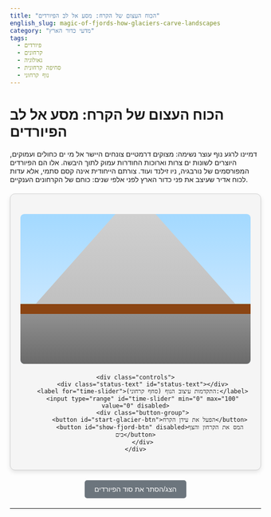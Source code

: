 ```yaml
---
title: "הכוח העצום של הקרח: מסע אל לב הפיורדים"
english_slug: magic-of-fjords-how-glaciers-carve-landscapes
category: "מדעי כדור הארץ"
tags:
  - פיורדים
  - קרחונים
  - גאולוגיה
  - סחיפה קרחונית
  - נוף קרחוני
---
```

# הכוח העצום של הקרח: מסע אל לב הפיורדים

דמיינו לרגע נוף עוצר נשימה: מצוקים דרמטיים צונחים היישר אל מי ים כחולים ועמוקים, היוצרים לשונות ים צרות וארוכות החודרות עמוק לתוך היבשה. אלו הם הפיורדים המפורסמים של נורבגיה, ניו זילנד ועוד. צורתם הייחודית אינה קסם סתמי, אלא עדות לכוח אדיר שעיצב את פני כדור הארץ לפני אלפי שנים: כוחם של הקרחונים הענקיים.

<div id="fjord-app">
    <div class="valley-container">
        <div class="base-rock"></div>
        <div class="ground-level"></div>
        <!-- V-shaped valley (initial state) -->
        <div class="valley-v" id="valley-v"></div>
        <!-- U-shaped valley (target state) -->
        <div class="valley-u" id="valley-u"></div>
        <!-- Glacier -->
        <div class="glacier" id="glacier"></div>
        <!-- Water (Fjord state) -->
        <div class="water" id="water"></div>
    </div>

    <div class="controls">
        <div class="status-text" id="status-text"></div>
        <label for="time-slider">התקדמות עיצוב הנוף (סחף קרחוני):</label>
        <input type="range" id="time-slider" min="0" max="100" value="0" disabled>
        <div class="button-group">
            <button id="start-glacier-btn">הפעל את עידן הקרח</button>
            <button id="show-fjord-btn" disabled>המס את הקרחון והצף בים</button>
        </div>
    </div>
</div>

<style>
@import url('https://fonts.googleapis.com/css2?family=Heebo:wght@400;700&display=swap');

#fjord-app {
    font-family: 'Heebo', sans-serif;
    max-width: 700px; /* Adjusted max width */
    margin: 20px auto;
    border: 1px solid #d0d0d0; /* Softer border */
    border-radius: 10px; /* Rounded corners */
    padding: 20px;
    background-color: #f5f5f5; /* Lighter background */
    text-align: center;
    box-shadow: 0 4px 8px rgba(0,0,0,0.1); /* Subtle shadow */
    overflow: hidden; /* Prevent elements from spilling out */
}

.valley-container {
    position: relative;
    width: 100%;
    height: 300px; /* Increased height for better visual */
    margin: 20px 0;
    overflow: hidden;
    background: linear-gradient(to bottom, #a3d9ff, #e0f0ff); /* Sky gradient */
    border-radius: 8px;
}

.base-rock {
    position: absolute;
    bottom: 0;
    left: 0;
    width: 100%;
    height: 100px; /* Increased height */
    background: linear-gradient(to top, #6a6a6a, #909090); /* Rock gradient */
    z-index: 1;
}

.ground-level {
    position: absolute;
    bottom: 100px; /* Above base rock */
    left: 0;
    width: 100%;
    height: 20px; /* Thickness */
    background-color: #8B4513; /* Earth color */
    z-index: 2;
}

/* V-shaped valley (initial state) - Using clip-path for better control */
.valley-v {
    position: absolute;
    bottom: 120px; /* Above ground level */
    left: 50%;
    transform: translateX(-50%);
    width: 400px; /* Base width */
    height: 180px; /* Height */
    background: linear-gradient(to top, #c0c0c0, #d0d0d0); /* Mountain side color/gradient */
    z-index: 3;
    /* Initial V shape */
    clip-path: polygon(0% 100%, 40% 0%, 60% 0%, 100% 100%);
    transform-origin: bottom center;
    transition: all 0.8s ease-in-out; /* Smooth transition */
}

/* U-shaped valley (target state) - Using clip-path for better control */
.valley-u {
    position: absolute;
    bottom: 120px; /* Above ground level */
    left: 50%;
    transform: translateX(-50%);
    width: 500px; /* Wider U shape */
    height: 180px; /* Same height */
    background: linear-gradient(to top, #a0a0a0, #b0b0b0); /* Carved rock color */
    z-index: 3;
     /* Initial state (hidden/scaled down V) */
    clip-path: polygon(0% 100%, 40% 0%, 60% 0%, 100% 100%);
    opacity: 0; /* Initially hidden */
    transform: translateX(-50%) scaleY(0.8); /* Start slightly compressed */
    transform-origin: bottom center;
    transition: all 0.8s ease-in-out; /* Smooth transition */
}

/* Glacier - Simulates carving */
.glacier {
    position: absolute;
    bottom: 120px; /* Starts above ground level */
    left: 50%;
    transform: translateX(-50%);
    width: 200px; /* Initial width */
    height: 100px; /* Initial height */
    background-color: rgba(173, 216, 255, 0.9); /* Light blue, less transparent */
    z-index: 4;
    opacity: 0; /* Initially hidden */
    /* Basic shape - will change with slider */
    clip-path: polygon(15% 100%, 0% 10%, 100% 10%, 85% 100%);
    transform-origin: bottom center;
    transition: all 0.8s ease-in-out; /* Smooth transition */
}

/* Water (Fjord state) */
.water {
    position: absolute;
    bottom: 100px; /* Sits on top of base-rock */
    left: 50%;
    transform: translateX(-50%);
    width: 500px; /* Matches U valley width */
    height: 0; /* Starts hidden */
    background: linear-gradient(to top, rgba(0, 70, 150, 0.9), rgba(0, 140, 255, 0.7)); /* Deep blue gradient */
    z-index: 5;
    opacity: 0; /* Starts hidden */
    /* Clip to fit inside the U shape visually */
     clip-path: polygon(10% 100%, 0% 0%, 100% 0%, 90% 100%); /* Matches U valley's bottom shape */
    transition: height 1.5s ease-out, opacity 0.8s ease-in; /* Water filling animation */
}

.controls {
    margin-top: 25px; /* Increased margin */
    padding: 15px;
    background-color: #e9e9e9; /* Light grey background for controls */
    border-radius: 8px;
}

.status-text {
    min-height: 1.2em; /* Reserve space */
    margin-bottom: 10px;
    font-size: 0.9em;
    color: #555;
}

.controls label {
    display: block; /* Label on its own line */
    margin-bottom: 8px;
    font-weight: bold;
    color: #333;
    text-align: right;
    direction: rtl;
}

.controls input[type="range"] {
    width: calc(100% - 20px); /* Full width minus padding */
    margin: 0 10px 15px; /* Center and add bottom margin */
    cursor: grab; /* Indicate interactivity */
    accent-color: #007BFF; /* Color slider handle */
}

.controls input[type="range"]:active {
     cursor: grabbing;
}

.button-group {
    display: flex; /* Arrange buttons side-by-side */
    justify-content: center;
    gap: 15px; /* Space between buttons */
}


button {
    padding: 10px 20px; /* Larger padding */
    border: none;
    border-radius: 5px;
    font-size: 1em;
    cursor: pointer;
    transition: background-color 0.3s ease, transform 0.1s ease; /* Add transform for press effect */
    font-family: 'Heebo', sans-serif;
}

button:not(:disabled):active {
    transform: scale(0.98); /* Button press effect */
}


#start-glacier-btn {
    background-color: #007BFF;
    color: white;
}

#start-glacier-btn:hover:not(:disabled) {
    background-color: #0056b3;
}

#show-fjord-btn {
    background-color: #28a745; /* Green color */
    color: white;
}

#show-fjord-btn:hover:not(:disabled) {
    background-color: #218838;
}


button:disabled {
    background-color: #cccccc;
    color: #666;
    cursor: not-allowed;
    box-shadow: none;
}

#explanation-button {
    display: block;
    margin: 20px auto;
    background-color: #6c757d; /* Greyish button */
    color: white;
    padding: 10px 20px;
}
#explanation-button:hover {
    background-color: #5a6268;
}


#explanation {
    margin-top: 25px; /* Increased margin */
    padding: 20px; /* Increased padding */
    border-top: 1px solid #d0d0d0;
    background-color: #fff; /* White background for text */
    border-radius: 8px;
    text-align: right; /* Hebrew text direction */
    direction: rtl;
    line-height: 1.6; /* Improved readability */
    color: #333;
}

#explanation h2 {
    color: #004085; /* Darker blue for heading */
    margin-bottom: 15px;
    border-bottom: 2px solid #007BFF; /* Blue underline */
    padding-bottom: 8px;
    text-align: center;
    font-weight: bold;
}

#explanation p {
    margin-bottom: 15px;
}

#explanation ul {
    list-style-type: disc;
    margin-right: 25px; /* Indent list */
    padding: 0;
}

#explanation li {
    margin-bottom: 10px;
}

#explanation strong {
    color: #0056b3; /* Highlight terms */
}

</style>

<button id="explanation-button">הצג/הסתר את סוד הפיורדים</button>

<div id="explanation" style="display: none;">
    <h2>הסבר מפורט: המסע של הקרחון</h2>
    <p>הפיורדים הם לא רק נופים מרהיבים, אלא עדויות חיות לכוחם הפיזי האדיר של תהליכים גאולוגיים שעיצבו את כדור הארץ לפני אלפי שנים. הסימולציה שלפניכם מציגה את השלבים המרכזיים ביצירתם:</p>

    <ul>
        <li><strong>ההתחלה: עמק נהר בצורת V.</strong> בטרם הגיעו עידני הקרח הגדולים, הנוף ההררי היה מעוצב בעיקר על ידי נהרות זורמים. נהרות חורצים עמקים בעלי חתך אופייני בצורת האות 'V' - תחתית צרה ומדרונות מתונים יחסית, כתוצאה מסחיפת מים ופעולת בליה איטית של דפנות העמק.</li>
        <li><strong>לידת הקרחון: הצטברות והתדחסות.</strong> בעידן קרח, כמות השלג היורדת עולה על כמות השלג הנמסה מדי שנה. לאורך מאות ואלפי שנים, שכבות השלג התחתונות נדחסות תחת משקלן העצום והופכות בהדרגה לקרח דחוס מאוד. כאשר מסת הקרח גדלה דיה, היא מתחילה לנוע בכוח הכבידה - זהו הקרחון.</li>
        <li><strong>תנועת הקרחון וסחיפה עוצמתית.</strong> קרחונים אינם נייחים; הם "זורמים" לאט מאוד. התנועה מתרחשת בעיקר בשתי דרכים: זרימה פלסטית של הקרח עצמו תחת לחץ, והחלקה בבסיס על שכבת מים דקה הנוצרת מלחץ או חום. תוך כדי תנועה, הקרחון "אוסף" בתוכו סלעים ואבנים. תהליכים אלו גורמים לסחיפה דרמטית של המסלע:
            <ul>
                <li><strong>עקירה (Plucking):</strong> הקרחון קופא סביב גושי סלע או בתוך סדקים, וכשהוא זז הוא פשוט עוקר את הגושים ממקומם.</li>
                <li><strong>אברזיה (Abrasion):</strong> חלקיקי הסלע המוטבעים בקרחון פועלים כמו נייר זכוכית ענקי, שוחקים ומלטשים את הסלע שעליו הקרחון נע.</li>
            </ul>
        </li>
        <li><strong>מעמק V לעמק U: פיסול בנוף.</strong> כאשר קרחון יורד בעמק נהר קיים בצורת V, הוא ממלא את כל העמק, מקיר לקיר. בניגוד לנהר הפועל רק בתחתית, הקרחון העצום חורץ ומעמיק את הקרקעית, ובמיוחד מרחיב ומחליק את הדפנות בצורה אגרסיבית. פעולה זו, בשילוב כוח הכבידה המושך את מסת הקרח העצומה, יוצרת עמק בעל חתך אופייני בצורת 'U' - תחתית רחבה וששטוחה יחסית, ומדרונות תלולים מאוד, ולעיתים קרובות מלוטשים.</li>
        <li><strong>היווצרות הפיורד: הים פוגש את העמק.</strong> בסוף עידן הקרח, כשהאקלים מתחמם, הקרחון נסוג ונמס. כתוצאה מכך, כמויות אדירות של מים שהיו כלואות בקרחונים משתחררות, ומפלס הים העולמי עולה. עמק ה-U העמוק שנחרץ על ידי הקרחון, שנמצא לעיתים קרובות מתחת לפני הים הנוכחיים (בשל שקיעת קרום כדור הארץ תחת משקל הקרח העצום ותהליך התאוששות איטי הנקרא איזוסטיזיה), מוצף כעת במי ים. הצפה זו של עמק U קרחוני יבשתי היא למעשה היווצרותו של פיורד ימי.</li>
        <li><strong>סימנים נוספים: המפתן התת-ימי.</strong> לעיתים קרובות, בפיורדים קרוב לפתחם לים הפתוח, קיים אזור רדוד יותר בקרקעית הנקרא "מפתן" (sill). הוא נוצר ממצבור סחיפה שהקרחון הותיר מאחור כשהגיע לאזור בו השפעתו נחלשה (קרוב לים), או מכיוון שהחלק התחתון של הקרחון שחק פחות באזור זה.</li>
    </ul>
    <p>הסימולציה מדגימה את המעבר הדרמטי מעמק נהר צנוע לפיורד עמוק ומרשים, וממחישה את הפעולה הבלתי פוסקת של תהליכים גאולוגיים בקנה מידה עצום.</p>
</div>

<script>
const timeSlider = document.getElementById('time-slider');
const valleyV = document.getElementById('valley-v');
const valleyU = document.getElementById('valley-u');
const glacier = document.getElementById('glacier');
const water = document.getElementById('water');
const startGlacierBtn = document.getElementById('start-glacier-btn');
const showFjordBtn = document.getElementById('show-fjord-btn');
const explanationButton = document.getElementById('explanation-button');
const explanationDiv = document.getElementById('explanation');
const statusText = document.getElementById('status-text');

const waterMaxHeight = 300 - 100; // valley-container height - base-rock height (water sits above base rock)

function updateSimulation(progress) {
    // Progress is 0-1 based on slider value 0-100
    const p = progress / 100;

    // Animate V valley fading/shrinking
    valleyV.style.opacity = 1 - p;
    valleyV.style.transform = `translateX(-50%) scaleY(${1 - p * 0.2})`; // Scale down slightly

    // Animate U valley appearing/growing
    valleyU.style.opacity = p;
    // Morphing clip-path for U from V shape towards U shape
    const vCp = [40, 60]; // percentages for V top points (left, right)
    const uCp = [10, 90]; // percentages for U top points (left, right)
    const currentCpLeft = vCp[0] + p * (uCp[0] - vCp[0]);
    const currentCpRight = vCp[1] + p * (uCp[1] - vCp[1]);
    valleyU.style.clipPath = `polygon(0% 100%, ${currentCpLeft}% 0%, ${currentCpRight}% 0%, 100% 100%)`;
    valleyU.style.transform = `translateX(-50%) scaleY(${0.8 + p * 0.2})`; // Scale up to full height

    // Animate glacier size and position
    const initialGlacierWidth = 200;
    const finalGlacierWidth = 500; // Matches U width
    const initialGlacierHeight = 100;
    const finalGlacierHeight = 180; // Fills U valley height
    const initialGlacierBottom = 120; // Above ground level
    const finalGlacierBottom = 120; // Stays above ground level/base rock

    glacier.style.width = (initialGlacierWidth + p * (finalGlacierWidth - initialGlacierWidth)) + 'px';
    glacier.style.height = (initialGlacierHeight + p * (finalGlacierHeight - initialGlacierHeight)) + 'px';
    glacier.style.bottom = (initialGlacierBottom + p * (finalGlacierBottom - initialGlacierBottom)) + 'px'; // Example: slight downward movement? Or just scale in place
     glacier.style.transform = `translateX(-50%)`; // Ensure centering


    // Update status text
    if (p < 0.1) {
        statusText.textContent = 'עמק נהר: ההתחלה לפני הקרחון';
    } else if (p < 0.9) {
        statusText.textContent = 'סחף קרחוני בעיצומו... עמק ה-V הופך לעמק U';
    } else {
         statusText.textContent = 'עמק U קרחוני נוצר!';
    }

}

// Event listener for slider changes
timeSlider.addEventListener('input', () => {
    updateSimulation(timeSlider.value);
});

startGlacierBtn.addEventListener('click', () => {
    // Reset state to before glacier
    timeSlider.value = 0;
    updateSimulation(0); // Ensure V shape is visible, U hidden, glacier initial state
    water.style.opacity = 0;
    water.style.height = 0;
    water.style.transition = 'none'; // Disable water transition temporarily

    // Show glacier and enable slider
    glacier.style.opacity = 1;
    glacier.style.transition = 'all 0.8s ease-in-out'; // Re-enable glacier transition
    timeSlider.disabled = false;

    // Update button states
    startGlacierBtn.disabled = true;
    showFjordBtn.disabled = false;

     statusText.textContent = 'הקרחון פועל! הזז את המחוון כדי לראות את הסחף';
});

showFjordBtn.addEventListener('click', () => {
    // Ensure final U shape is shown
    timeSlider.value = 100;
    updateSimulation(100); // Ensure U shape

    // Hide glacier smoothly
    glacier.style.opacity = 0;
    glacier.style.transition = 'opacity 0.8s ease-out';


    // Show water filling the U shape
    water.style.opacity = 1;
    water.style.transition = 'height 1.5s ease-out, opacity 0.8s ease-in'; // Re-enable water transition
    // The water should fill up to the 'ground-level' height minus its bottom offset (which is 100)
    // water element bottom is 100px. It should fill up to ground level (total height 300, ground 20, base 100 => 120 from bottom)
    // The water element itself has bottom: 100px. Its height needs to be 120px to reach ground level.
    water.style.height = '120px'; // Animate water filling up. This should match the height of the valley above the base rock.

    // Update button states and disable slider
    startGlacierBtn.disabled = false;
    showFjordBtn.disabled = true;
    timeSlider.disabled = true;

     statusText.textContent = 'הפיורד נוצר! עמק U הוצף במי ים.';
});

explanationButton.addEventListener('click', () => {
    const isHidden = explanationDiv.style.display === 'none';
    explanationDiv.style.display = isHidden ? 'block' : 'none';
    explanationButton.textContent = isHidden ? 'הסתר את סוד הפיורדים' : 'הצג/הסתר את סוד הפיורדים';
});

// Initial state setup on page load
window.onload = () => {
    timeSlider.value = 0;
    updateSimulation(0); // Start with V shape, U hidden, glacier hidden
    glacier.style.opacity = 0; // Ensure glacier is hidden initially
    water.style.opacity = 0; // Ensure water is hidden initially
    timeSlider.disabled = true; // Slider starts disabled
    startGlacierBtn.disabled = false;
    showFjordBtn.disabled = true;
    statusText.textContent = 'לחץ "הפעל את עידן הקרח" כדי להתחיל';
};

</script>
---